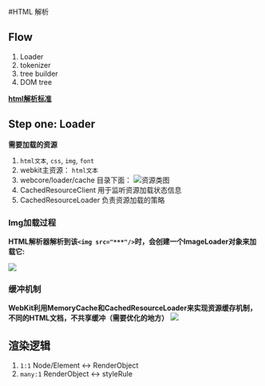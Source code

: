 #HTML 解析

## Flow
1. Loader 
2. tokenizer
3. tree builder 
4. DOM tree

**[html解析标准](http://www.whatwg.org/specs/web-apps/current-work/multipage/syntax.html#parsing)**

## Step one: Loader 

**需要加载的资源**  

1. `html文本`, `css`, `img`, `font` 
2. webkit主资源： `html文本` 
3. webcore/loader/cache 目录下面：
 ![资源类图](http://gtms04.alicdn.com/tps/i4/TB1DTdeGXXXXXcqaXXXc9Q93XXX-537-227.png)  
4. CachedResourceClient 用于监听资源加载状态信息
5. CachedResourceLoader 负责资源加载的策略


### Img加载过程

**HTML解析器解析到该`<img src="***"/>`时，会创建一个ImageLoader对象来加载它:** 

![](http://www.ituring.com.cn/download/01YUSolMEL3j)


### 缓冲机制

**WebKit利用MemoryCache和CachedResourceLoader来实现资源缓存机制，不同的HTML文档，不共享缓冲（需要优化的地方）**
![](http://www.ituring.com.cn/download/01YUSolUPczP)


## 渲染逻辑

1. `1:1`    Node/Element <-> RenderObject 
2. `many:1` RenderObject <-> styleRule
